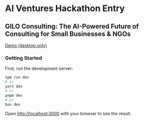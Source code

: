 # AI Ventures Hackathon Entry

## GILO Consulting: The AI-Powered Future of Consulting for Small Businesses \& NGOs

[Demo (desktop only)](https://restorestaurants.com)

### Getting Started

First, run the development server:

```bash
npm run dev
# or
yarn dev
# or
pnpm dev
# or
bun dev
```

Open [http://localhost:3000](http://localhost:3000) with your browser to see the result.


